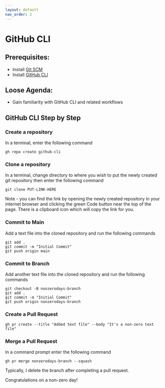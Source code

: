 ```yaml
---
layout: default
nav_order: 2
---
```


# GitHub CLI

## Prerequisites:
- Install [Git SCM](https://git-scm.com/downloads)
- Install [GitHub CLI](https://cli.github.com/)

## Loose Agenda:
- Gain familiarity with GitHub CLI and related workflows

## GitHub CLI Step by Step


### Create a repository

In a terminal, enter the following command
```
gh repo create github-cli
```

### Clone a repository

In a terminal, change directory to where you wish to put the newly created git repository then enter the following command

```
git clone PUT-LINK-HERE
```

Note - you can find the link by opening the newly created repository in your internet browser and clicking the green Code button near the top of the page. There is a clipboard icon which will copy the link for you.

### Commit to Main

Add a text file into the cloned repository and run the following commands

```
git add .
git commit -m "Initial Commit"
git push origin main
```

### Commit to Branch

Add another text file into the cloned repository and run the following commands

```
git checkout -B nonzerodays-branch
git add .
git commit -m "Initial Commit"
git push origin nonzerodays-branch
```

### Create a Pull Request

```
gh pr create --title "Added text file" --body "It's a non-zero text file"
```

### Merge a Pull Request

In a command prompt enter the following command
```
gh pr merge nonzerodays-branch --squash
```

Typically, I delete the branch after completing a pull request. 


Congratulations on a non-zero day!
